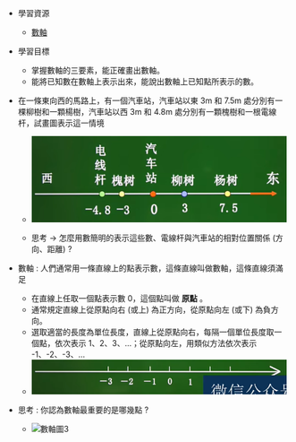 - 學習資源
  - [數軸](https://www.bilibili.com/video/BV114411Q7Y4?p=3&vd_source=dd97ccca0358cc54d2813737943d2b54 "數軸")

- 學習目標
  - 掌握數軸的三要素，能正確畫出數軸。
  - 能將已知數在數軸上表示出來，能說出數軸上已知點所表示的數。

- 在一條東向西的馬路上，有一個汽車站，汽車站以東 3m 和 7.5m 處分別有一棵柳樹和一顆楊樹，汽車站以西 3m 和 4.8m 處分別有一顆槐樹和一根電線杆，試畫圖表示這一情境 
  - ![數軸圖1](https://github.com/aquariusCCA/mathematics/blob/main/%E5%88%9D%E4%B8%80%E6%95%B8%E5%AD%B8/images/%E6%95%B8%E8%BB%B8%E5%9C%961.png?raw=true "數軸圖1")

  - 思考 $\to$ 怎麼用數簡明的表示這些數、電線杆與汽車站的相對位置關係 (方向、距離) ?

- 數軸 : 人們通常用一條直線上的點表示數，這條直線叫做數軸，這條直線須滿足
  - 在直線上任取一個點表示數 0，這個點叫做 **原點** 。
  - 通常規定直線上從原點向右 (或上) 為正方向，從原點向左 (或下) 為負方向。
  - 選取適當的長度為單位長度，直線上從原點向右，每隔一個單位長度取一個點，依次表示 1、2、3、...；從原點向左，用類似方法依次表示 -1、-2、-3、...
  - ![數軸圖2](https://github.com/aquariusCCA/mathematics/blob/main/%E5%88%9D%E4%B8%80%E6%95%B8%E5%AD%B8/images/%E6%95%B8%E8%BB%B8%E5%9C%962.png?raw=true "數軸圖2")

- 思考 : 你認為數軸最重要的是哪幾點 ?
  - ![數軸圖3]( "數軸圖3")